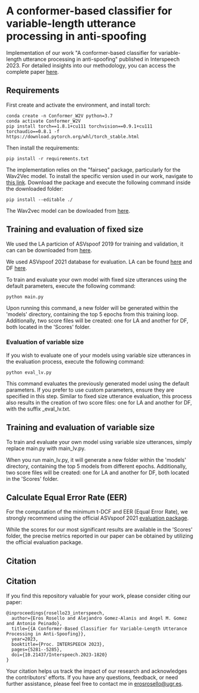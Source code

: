 A conformer-based classifier for variable-length utterance processing in anti-spoofing
===============

Implementation of our work "A conformer-based classifier for variable-length utterance processing in anti-spoofing" published in Interspeech 2023. For detailed insights into our methodology, you can access the complete paper [here](https://www.isca-speech.org/archive/interspeech_2023/rosello23_interspeech.html).

## Requirements
First create and activate the environment, and install torch:
```
conda create -n Conformer_W2V python=3.7
conda activate Conformer_W2V
pip install torch==1.8.1+cu111 torchvision==0.9.1+cu111 torchaudio==0.8.1 -f https://download.pytorch.org/whl/torch_stable.html
```
Then install the requirements:
```
pip install -r requirements.txt
```
The implementation relies on the "fairseq" package, particularly for the Wav2Vec model. To install the specific version used in our work, navigate to  [this link](https://github.com/facebookresearch/fairseq/tree/a54021305d6b3c4c5959ac9395135f63202db8f1). Download the package and execute the following command inside the downloaded folder:
```
pip install --editable ./
```
The Wav2vec model can be dowloaded from [here](https://github.com/facebookresearch/fairseq/tree/main/examples/wav2vec/xlsr).
## Training and evaluation of fixed size
We used the LA particion of ASVspoof 2019 for training and validation, it can can be downloaded from [here](https://datashare.ed.ac.uk/handle/10283/3336).

We used ASVspoof 2021 database for evaluation. LA can be found [here](https://zenodo.org/records/4837263#.YnDIinYzZhE) and DF [here](https://zenodo.org/records/4835108#.YnDIb3YzZhE).

To train and evaluate your own model with fixed size utterances using the default parameters, execute the following command:
```
python main.py
```
Upon running this command, a new folder will be generated within the 'models' directory, containing the top 5 epochs from this training loop. Additionally, two score files will be created: one for LA and another for DF, both located in the 'Scores' folder.

### Evaluation of variable size
If you wish to evaluate one of your models using variable size utterances in the evaluation process, execute the following command:
```
python eval_lv.py
```
This command evaluates the previously generated model using the default parameters. If you prefer to use custom parameters, ensure they are specified in this step. Similar to fixed size utterance evaluation, this process also results in the creation of two score files: one for LA and another for DF, with the suffix _eval_lv.txt.

## Training and evaluation of variable size
To train and evaluate your own model using variable size utterances, simply replace main.py with main_lv.py.

When you run main_lv.py, it will generate a new folder within the 'models' directory, containing the top 5 models from different epochs. Additionally, two score files will be created: one for LA and another for DF, both located in the 'Scores' folder.

## Calculate Equal Error Rate (EER)

For the computation of the minimum t-DCF and EER (Equal Error Rate), we strongly recommend using the official ASVspoof 2021 [evaluation package](https://github.com/asvspoof-challenge/2021/tree/main/eval-package). 

While the scores for our most significant results are available in the 'Scores' folder, the precise metrics reported in our paper can be obtained by utilizing the official evaluation package.

## Citation
## Citation

If you find this repository valuable for your work, please consider citing our paper:

```
@inproceedings{rosello23_interspeech,
  author={Eros Rosello and Alejandro Gomez-Alanis and Angel M. Gomez and Antonio Peinado},
  title={{A Conformer-Based Classifier for Variable-Length Utterance Processing in Anti-Spoofing}},
  year=2023,
  booktitle={Proc. INTERSPEECH 2023},
  pages={5281--5285},
  doi={10.21437/Interspeech.2023-1820}
}
```

Your citation helps us track the impact of our research and acknowledges the contributors' efforts. If you have any questions, feedback, or need further assistance, please feel free to contact me in erosrosello@ugr.es.